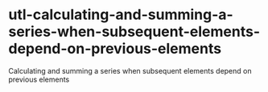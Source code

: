 # utl-calculating-and-summing-a-series-when-subsequent-elements-depend-on-previous-elements
Calculating and summing a series when subsequent elements depend on previous elements
